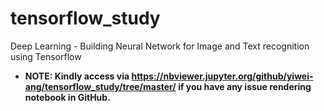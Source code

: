 # tensorflow_study
Deep Learning - Building Neural Network for Image and Text recognition using Tensorflow
* **NOTE: Kindly access via https://nbviewer.jupyter.org/github/yiwei-ang/tensorflow_study/tree/master/ if you have any issue rendering notebook in GitHub.**
